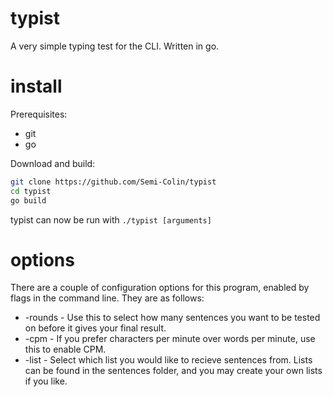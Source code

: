 # typist
A very simple typing test for the CLI. Written in go.

# install
Prerequisites:
* git
* go

Download and build:
``` bash
git clone https://github.com/Semi-Colin/typist
cd typist
go build
```

typist can now be run with ``` ./typist [arguments] ```

# options
There are a couple of configuration options for this program, enabled by flags in the command line. They are as follows:
* -rounds - Use this to select how many sentences you want to be tested on before it gives your final result.
* -cpm    - If you prefer characters per minute over words per minute, use this to enable CPM.
* -list  - Select which list you would like to recieve sentences from. Lists can be found in the sentences folder, and you may create your own lists if you like.
